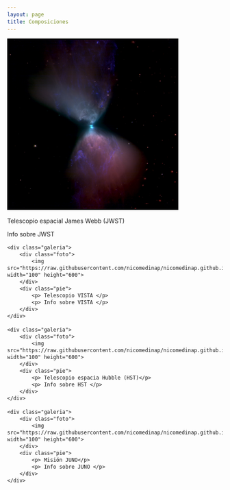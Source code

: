 ```yaml
---
layout: page
title: Composiciones
--- 
```


<html lang="es">
<head>
	<meta charset="utf-8">
	<meta name="description" content="Composiciones">
	<meta name="keywords" content="HTML5">
	<title>Galeria de fotos </title>


<!-- Local -->
<!-- <link rel="stylesheet" href="/Users/nicomedinap/Documents/GitHub/nicomedinap.github.io/public/css/galeria.css"> -->

<!-- Publico -->
<link rel="stylesheet" href="/public/css/galeria.css"> 

</head>

<body>
	<!-- <h1 style="font-size:3vw">Composiciones de imágenes astronómicas</h1> -->
	<div class="galeria" target="_blank" onclick="location.href='http://djer.roe.ac.uk/vsa/vvv/mosaic/lb.html?fbclid=IwAR2rdnczc_BdbZ00PKxs0UhU4nivZu7v5ElS-MCvsO2fDsYPB84ESscn9v8';" style="cursor: pointer;">
    	<div class="foto">
        	<img src="https://raw.githubusercontent.com/nicomedinap/nicomedinap.github.io/master/imagenes/LDN1527/0.jpg" width="400" height="400">
        </div>
        <div class="pie">
        	<p> Telescopio espacial James Webb (JWST)</p>
            <p> Info sobre JWST </p>
        </div>
	</div>
        
    <div class="galeria">
    	<div class="foto">
        	<img src="https://raw.githubusercontent.com/nicomedinap/nicomedinap.github.io/master/imagenes/VISTA/3.png" width="100" height="600">
        </div>
        <div class="pie">
        	<p> Telescopio VISTA </p>
            <p> Info sobre VISTA </p>
        </div>
	</div>

	<div class="galeria">
    	<div class="foto">
        	<img src="https://raw.githubusercontent.com/nicomedinap/nicomedinap.github.io/master/imagenes/HST/M17_SFR0.png" width="100" height="600">
        </div>
        <div class="pie">
        	<p> Telescopio espacia Hubble (HST)</p>
            <p> Info sobre HST </p>
        </div>
	</div>

	<div class="galeria">
    	<div class="foto">
        	<img src="https://raw.githubusercontent.com/nicomedinap/nicomedinap.github.io/master/imagenes/JUNO/prueba0.png" width="100" height="600">
        </div>
        <div class="pie">
        	<p> Misión JUNO</p>
            <p> Info sobre JUNO </p>
        </div>
	</div>

</body>
</html>